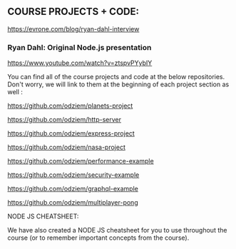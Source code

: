 ## COURSE PROJECTS + CODE:

https://evrone.com/blog/ryan-dahl-interview

### Ryan Dahl: Original Node.js presentation

https://www.youtube.com/watch?v=ztspvPYybIY

You can find all of the course projects and code at the below repositories. Don't worry, we will link to them at the beginning of each project section as well :

https://github.com/odziem/planets-project

https://github.com/odziem/http-server

https://github.com/odziem/express-project

https://github.com/odziem/nasa-project

https://github.com/odziem/performance-example

https://github.com/odziem/security-example

https://github.com/odziem/graphql-example

https://github.com/odziem/multiplayer-pong

NODE JS CHEATSHEET:

We have also created a NODE JS cheatsheet for you to use throughout the course (or to remember important concepts from the course).